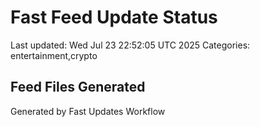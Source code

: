 # Fast Feed Update Status
Last updated: Wed Jul 23 22:52:05 UTC 2025
Categories: entertainment,crypto

## Feed Files Generated

Generated by Fast Updates Workflow
